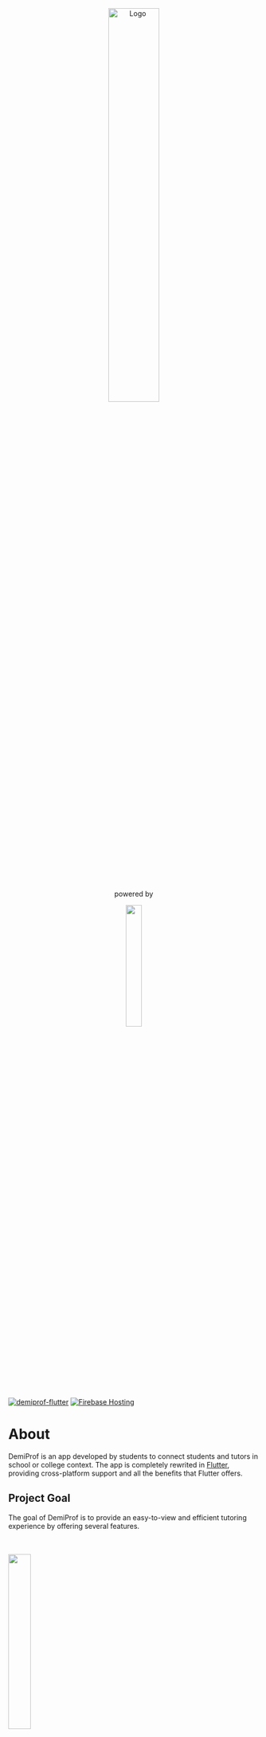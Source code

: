 <div align="center">
<img src="https://i.imgur.com/XMsZqNU.png" alt="Logo" width="45%" height="45%">
<p>
  powered by
</p>
  <a href="https://flutter.dev/">
<img src="https://storage.googleapis.com/cms-storage-bucket/ec64036b4eacc9f3fd73.svg" width="25%" height="25%">
  </a>
</div>

[![demiprof-flutter](https://github.com/Daivy03/demiprof_flutter_app/actions/workflows/deploy-app.yml/badge.svg)](https://github.com/Daivy03/demiprof_flutter_app/actions/workflows/deploy-app.yml)
[![Firebase Hosting](https://img.shields.io/badge/firebase-hosting-orange?logo=firebase)](https://demiprof-b12be-default-rtdb.europe-west1.firebasedatabase.app)

# About
DemiProf is an app developed by students to connect students and tutors in school or college context.
The app is completely rewrited in <a href="https://flutter.dev/">Flutter</a>, providing cross-platform support and all the benefits that Flutter offers.
## Project Goal
The goal of DemiProf is to provide an easy-to-view and efficient tutoring experience by offering several features.

<br>
<br>
<img src="https://user-images.githubusercontent.com/75785698/263977293-fc58648c-d958-452e-8a51-e152c5667eb2.jpg"
width="30%" height="30%"/> 

## Getting Started

A few resources to get you started if this is your first Flutter project:

- [Lab: Write your first Flutter app](https://docs.flutter.dev/get-started/codelab)
- [Cookbook: Useful Flutter samples](https://docs.flutter.dev/cookbook)

For help getting started with Flutter development, view the
[online documentation](https://docs.flutter.dev/), which offers tutorials,
samples, guidance on mobile development, and a full API reference.

### Quick build app

```
flutter run -d macOS
flutter run -d linux
flutter run -d windows
```

### Release

```
flutter build macos --release
flutter build linux --release
flutter build windows --release
```

## Material Design 3 "Material You"
<img src="https://i.imgur.com/lkmgsMz.jpeg" width="50%"/>

### Resources
https://m3.material.io/theme-builder#/custom
</br>
https://fonts.google.com/
</br>
https://pictogrammers.com/library/mdi/
</br>
https://www.fluttericon.com/

### Guidelines
- [Get Started with Material 3](https://m3.material.io/get-started)
- [Flutter Docs for Material 3](https://m3.material.io/develop/flutter)

# License
[![License: GPL v3](https://img.shields.io/badge/License-GPLv3-blue.svg)](https://www.gnu.org/licenses/gpl-3.0)
